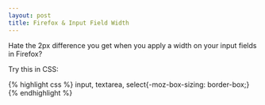 ```yaml
--- 
layout: post
title: Firefox & Input Field Width
---
```

Hate the 2px difference you get when you apply a width on your input fields in Firefox?

Try this in CSS:

{% highlight css %}
input, textarea, select{-moz-box-sizing: border-box;}
{% endhighlight %}
